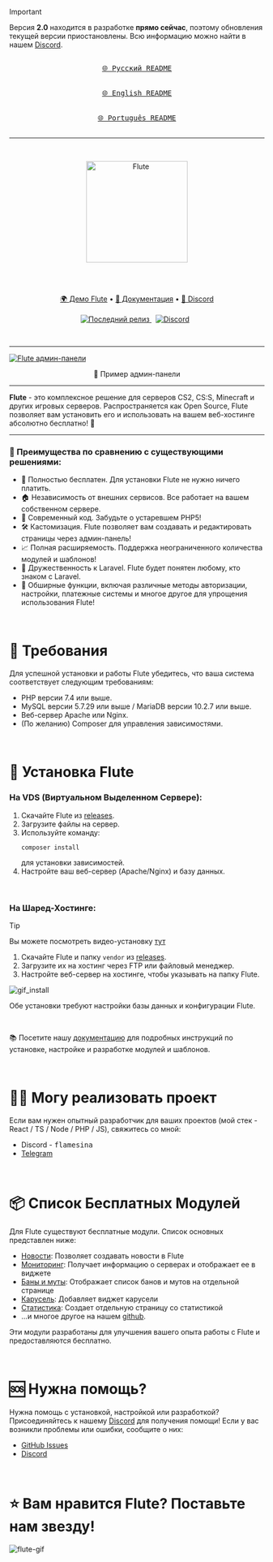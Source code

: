 > [!IMPORTANT]
> Версия **2.0** находится в разработке **прямо сейчас**, поэтому обновления текущей версии приостановлены. Всю информацию можно найти в нашем [Discord](https://discord.gg/BcBMeVJJsd).

<div align="center">
  
[<kbd><br>🌐 Русский README<br><br></kbd>](./README_RU.md)
[<kbd><br>🌐 English README<br><br></kbd>](./README.md)
[<kbd><br>🌐 Português README<br><br></kbd>](./README_BR.md)
</div>

<hr />
&nbsp;
<p align="center">
  <a href="https://flute-cms.com" target="_blank">
    <img src="https://github.com/Flute-CMS/cms/assets/62756604/af601b07-7ec6-45df-8a03-592d362a4a0c" alt="Flute" width="200px">
  </a>
</p>
&nbsp;

<br />
<br />
<p align="center">
  <a href="https://demo.flute-cms.com">🌍 Демо Flute</a> •
    <a href="https://docs.flute-cms.com">📖 Документация</a> •
    <a href="https://discord.gg/BcBMeVJJsd">💬 Discord</a>
    <br /><br />
   <a href="https://github.com/Flute-CMS/cms/releases">
        <img src="https://img.shields.io/github/release/Flute-CMS/cms.svg" alt="Последний релиз" />
    </a>
  &nbsp;
  <a href="https://discord.gg/BcBMeVJJsd"><img alt="Discord" src="https://img.shields.io/discord/869991184968323092?label=Discord&color=7289da&style=flat-square" /></a>
  &nbsp;
</p>
&nbsp;

<hr />

<a href="https://demo.flute-cms.com">
  <img src="https://github.com/Flute-CMS/cms/assets/62756604/81f45ad7-f065-4248-b946-94f01312a3cc" alt="Flute админ-панели"/>
</a>
<p align="center">
  👀 Пример админ-панели
</p>

<hr />
<b>Flute</b> - это комплексное решение для серверов CS2, CS:S, Minecraft и других игровых серверов. Распространяется как Open Source, Flute позволяет вам установить его и использовать на вашем веб-хостинге абсолютно бесплатно! 🎉

<hr />

<h3>🚀 Преимущества по сравнению с существующими решениями:</h3>
<ul>
  <li>💯 Полностью бесплатен. Для установки Flute не нужно ничего платить.</li>
  <li>🏠 Независимость от внешних сервисов. Все работает на вашем собственном сервере.</li>
  <li>🌟 Современный код. Забудьте о устаревшем PHP5!</li>
  <li>🛠️ Кастомизация. Flute позволяет вам создавать и редактировать страницы через админ-панель!</li>
  <li>📈 Полная расширяемость. Поддержка неограниченного количества модулей и шаблонов!</li>
  <li>🔗 Дружественность к Laravel. Flute будет понятен любому, кто знаком с Laravel.</li>
  <li>🔧 Обширные функции, включая различные методы авторизации, настройки, платежные системы и многое другое для упрощения использования Flute!</li>
</ul>

&nbsp;

# 💼 Требования

Для успешной установки и работы Flute убедитесь, что ваша система соответствует следующим требованиям:
-   PHP версии 7.4 или выше.
-   MySQL версии 5.7.29 или выше / MariaDB версии 10.2.7 или выше.
-   Веб-сервер Apache или Nginx.
-   (По желанию) Composer для управления зависимостями.

&nbsp;

# 🚀 Установка Flute

### На VDS (Виртуальном Выделенном Сервере):

1. Скачайте Flute из [releases](https://github.com/Flute-CMS/cms/releases).
2. Загрузите файлы на сервер.
3. Используйте команду:
    ```
    composer install
    ```
    для установки зависимостей.
4. Настройте ваш веб-сервер (Apache/Nginx) и базу данных.

&nbsp;
### На Шаред-Хостинге:
> [!TIP]
> Вы можете посмотреть видео-установку [тут](https://www.youtube.com/watch?v=PCSjl2w7A9k)

1. Скачайте Flute и папку `vendor` из [releases](https://github.com/Flute-CMS/cms/releases).
2. Загрузите их на хостинг через FTP или файловый менеджер.
3. Настройте веб-сервер на хостинге, чтобы указывать на папку Flute.

![gif_install](https://github.com/Flute-CMS/cms/assets/62756604/62b8a0cb-c7ed-431b-981c-470304c1fbd8)

Обе установки требуют настройки базы данных и конфигурации Flute.

&nbsp;

📚 Посетите нашу [документацию](https://docs.flute-cms.com/docs/what_it) для подробных инструкций по установке, настройке и разработке модулей и шаблонов.

&nbsp;

# 👨‍💻 Могу реализовать проект

Если вам нужен опытный разработчик для ваших проектов (мой стек - React / TS / Node / PHP / JS), свяжитесь со мной:
-   Discord - <kbd>flamesina</kbd>
-   [Telegram](https://t.me/flamesina)

&nbsp;

# 📦 Список Бесплатных Модулей

Для Flute существуют бесплатные модули. Список основных представлен ниже:
-   [Новости](https://github.com/Flute-CMS/news): Позволяет создавать новости в Flute
-   [Мониторинг](https://github.com/Flute-CMS/monitoring): Получает информацию о серверах и отображает ее в виджете
-   [Баны и муты](https://github.com/Flute-CMS/BansComms): Отображает список банов и мутов на отдельной странице
-   [Карусель](https://github.com/Flute-CMS/carousel): Добавляет виджет карусели
-   [Статистика](https://github.com/Flute-CMS/stats): Создает отдельную страницу со статистикой
-   ...и многое другое на нашем [github](https://github.com/orgs/Flute-CMS/repositories).

Эти модули разработаны для улучшения вашего опыта работы с Flute и предоставляются бесплатно.

&nbsp;

# 🆘 Нужна помощь?

Нужна помощь с установкой, настройкой или разработкой? Присоединяйтесь к нашему [Discord](https://discord.gg/BcBMeVJJsd) для получения помощи! Если у вас возникли проблемы или ошибки, сообщите о них:
-   [GitHub Issues](https://github.com/Flute-CMS/cms/issues)
-   [Discord](https://discord.gg/BcBMeVJJsd)

&nbsp;

# ⭐ Вам нравится Flute? Поставьте нам звезду!

![flute-gif](https://github.com/Flute-CMS/cms/assets/62756604/87d18227-41ac-4a7d-9210-d46b9fd56049)
